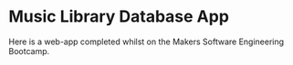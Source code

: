 # Music Library Database App

Here is a web-app completed whilst on the Makers Software Engineering Bootcamp.